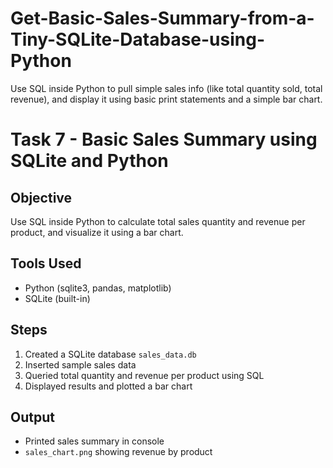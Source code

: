 # Get-Basic-Sales-Summary-from-a-Tiny-SQLite-Database-using-Python
 Use SQL inside Python to pull simple sales info (like total quantity sold, total revenue), and  display it using basic print statements and a simple bar chart.

# Task 7 - Basic Sales Summary using SQLite and Python

## Objective
Use SQL inside Python to calculate total sales quantity and revenue per product, and visualize it using a bar chart.

## Tools Used
- Python (sqlite3, pandas, matplotlib)
- SQLite (built-in)

## Steps
1. Created a SQLite database `sales_data.db`
2. Inserted sample sales data
3. Queried total quantity and revenue per product using SQL
4. Displayed results and plotted a bar chart

## Output
- Printed sales summary in console
- `sales_chart.png` showing revenue by product
